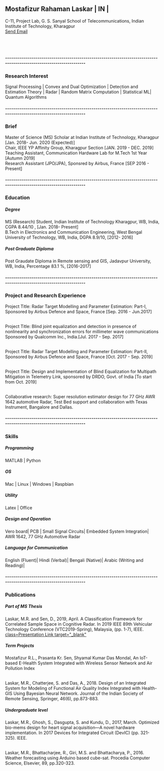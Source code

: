 
<h2> Mostafizur Rahaman Laskar | IN | </h2>
<body>
<p>C-11, Project Lab, G. S. Sanyal School of Telecommunications, Indian Institute of Technology, Kharagpur
<br><a href = "mailto:m.rahaman93@iitkgp.ac.in">Send Email</a>
<br> 
<html>
<head>
<meta name="viewport" content="width=device-width, initial-scale=1">
<link rel="stylesheet" href="https://cdnjs.cloudflare.com/ajax/libs/font-awesome/4.7.0/css/font-awesome.min.css">
<style>
.fa {
  padding: 20px;
  font-size: 30px;
  width: 50px;
  text-align: center;
  text-decoration: none;
  margin: 5px 2px;
}

.fa:hover {
    opacity: 0.7;
}


.fa-google {
  background: #dd4b39;
  color: white;
}

.fa-linkedin {
  background: #007bb5;
  color: white;
}

.fa-youtube {
  background: #bb0000;
  color: white;
}

.fa-instagram {
  background: #125688;
  color: white;
}
</style>
</head>
<body>



<!-- Add font awesome icons -->

<a href="https://www.linkedin.com/in/mostafizur-rahaman-0698b3a6/" class="fa fa-linkedin" target="_blank"></a>
<a href="https://www.youtube.com/channel/UCRtH8pwmRTd-e8sEfG8rmFw/featured?view_as=subscriber" class="fa fa-youtube" target="_blank"></a>
<a href="https://scholar.google.co.in/citations?user=_ZZbn1MAAAAJ&hl=en" class="fa fa-google" target="_blank"></a>
<a href="https://www.instagram.com/most_rah/" class="fa fa-instagram" target="_blank"></a>
      
</body>
</html>
<h5> --------------------------------------------------------------------------------------------------------------------</h5>
<h3> Research Interest </h3>
<body>
  <p> Signal Processing | Convex and Dual Optimization | Detection and Estimation Theory | Radar | Random Matrix Computation | Statistical ML| Quantum Algorithms

<h5> --------------------------------------------------------------------------------------------------------------------</h5>
<h3> Brief </h3>
<body> 
<p> Master of Science (MS) Scholar at Indian Institute of Technology, Kharagpur [Jan. 2018- Jun. 2020 (Expected)]
<br> Chair, IEEE YP Affinity Group, Kharagpur Section [JAN. 2019 - DEC. 2019]
<br> Teaching Assistant, Communication Hardware Lab for M.Tech 1st Year [Autumn 2019]
<br> Research Assistant (JPO/JPA), Sponsred by Airbus, France [SEP 2016 - Present]
  
<h5> --------------------------------------------------------------------------------------------------------------------</h5>
<h3> Education </h3>
<h5> Degree </h5>
<body> 
  
<p> MS (Research) Student, Indian Institute of Technology Kharagpur, WB, India, CGPA 8.44/10 <in Part A>, [Jan. 2018- Present]
<br> B.Tech in Electronics and Communication Engineering, West Bengal University of Technology, WB, India, DGPA 8.9/10, [2012- 2016]
<h5> Post Graduate Diploma </h5>
<body>
<p> Post Graudate Diploma in Remote sensing and GIS, Jadavpur University, WB, India, Percentage 83.1 %, [2016-2017]
<h5> --------------------------------------------------------------------------------------------------------------------</h5>
<h3> Project and Research Experience </h3>
<body> 
 <p> Project Title: Radar Target Modelling and Parameter Estimation: Part-I, Sponsored by Airbus Defence and Space, France [Sep. 2016 - Jun.2017]
   
<br>Project Title: Blind joint equalization and detection in presence of nonlinearity and synchronization errors for millimeter wave communications Sponsored by Qualcomm Inc., India.[Jul. 2017 - Sep. 2017]

<br>Project Title: Radar Target Modelling and Parameter Estimation: Part-II, Sponsored by Airbus Defence and Space, France [Oct. 2017 - Sep. 2019]

<br>Project Title: Design and Implementation of Blind Equalization for Multipath Mitigation in Telemetry Link, sponsored by DRDO, Govt. of India [To start from Oct. 2019]

<br>Collaborative research: Super resolution estimator design for 77 GHz AWR 1642 automotive Radar, Test Bed support and collaboration with Texas Instrument, Bangalore and Dallas.
  
<h5> --------------------------------------------------------------------------------------------------------------------</h5>
<h3> Skills</h3>
<h5> Programming</h5>
<body>
<p> MATLAB | Python
<h5> OS</h5>
<body> 
<p> Mac | Linux | Windows | Raspbian
<h5> Utility</h5>
<body>
<p> Latex | Office
<h5> Design and Operation</h5>
<body>
<p>Vero board| PCB | Small Signal Circuits| Embedded System Integration| AWR 1642, 77 GHz Automotive Radar
<h5>Language for Communication</h5>
<body> 
<p>English (Fluent)| Hindi (Verbal)| Bengali (Native)| Arabic (Writing and Reading)|
  
<h5> --------------------------------------------------------------------------------------------------------------------</h5>
<h3> Publications</h3>
<h5>Part of MS Thesis </h5>
  <body>
    <p> Laskar, M.R. and Sen, D., 2019, April. A Classification Framework for Correlated Sample Space in Cognitive Radar. In 2019 IEEE 89th Vehicular Technology Conference (VTC2019-Spring), Malaysia,  (pp. 1-7), IEEE. <br> <a href = "https://www.youtube.com/watch?v=tUlyxQUBDWk&t=37s"> class=Presentation Link target="_blank"</a>
<h5>Term Projects</h5>
  <body>
    <p>Mostafizur R.L., Prasanta Kr. Sen, Shyamal Kumar Das Mondal, An IoT-based E-Health System Integrated with Wireless Sensor Network and Air Pollution Index</p>
    <br> Laskar, M.R., Chatterjee, S. and Das, A., 2018. Design of an Integrated System for Modeling of Functional Air Quality Index Integrated with Health-GIS Using Bayesian Neural Network. Journal of the Indian Society of Remote Sensing, Springer, 46(6), pp.873-883. </br>
<h5>Undergraduate level</h5>
  <body>
    <p>Laskar, M.R., Ghosh, S., Dasgupta, S. and Kundu, D., 2017, March. Optimized bio-mems design for heart signal acquisition—A novel hardware implementation. In 2017 Devices for Integrated Circuit (DevIC) (pp. 321-325). IEEE.</p>
      <br>Laskar, M.R., Bhattacharjee, R., Giri, M.S. and Bhattacharya, P., 2016. Weather forecasting using Arduino based cube-sat. Procedia Computer Science, Elsevier, 89, pp.320-323.</br>
      
  
